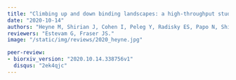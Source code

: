 ```yaml
---
title: "Climbing up and down binding landscapes: a high-throughput study of mutational effects in homologous protein-protein complexes."
date: "2020-10-14"
authors: "Heyne M, Shirian J, Cohen I, Peleg Y, Radisky ES, Papo N, Shifman JM."
reviewers: "Estevam G, Fraser JS."
image: "/static/img/reviews/2020_heyne.jpg"

peer-review:
- biorxiv_version: "2020.10.14.338756v1"
  disqus: "2ek4qjc"
---
```

